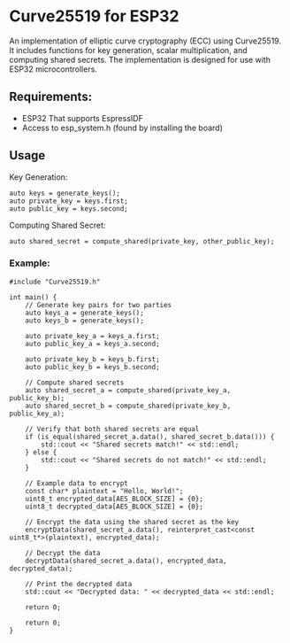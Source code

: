 # Curve25519 for ESP32 
An implementation of elliptic curve cryptography (ECC) using Curve25519. It includes functions for key generation, scalar multiplication, and computing shared secrets. The implementation is designed for use with ESP32 microcontrollers.
## Requirements:
- ESP32 That supports EspressIDF
- Access to esp_system.h (found by installing the board)

## Usage
Key Generation:
```
auto keys = generate_keys();
auto private_key = keys.first;
auto public_key = keys.second;
```
Computing Shared Secret:
```
auto shared_secret = compute_shared(private_key, other_public_key);
```
### Example:
```
#include "Curve25519.h"

int main() {
    // Generate key pairs for two parties
    auto keys_a = generate_keys();
    auto keys_b = generate_keys();

    auto private_key_a = keys_a.first;
    auto public_key_a = keys_a.second;

    auto private_key_b = keys_b.first;
    auto public_key_b = keys_b.second;

    // Compute shared secrets
    auto shared_secret_a = compute_shared(private_key_a, public_key_b);
    auto shared_secret_b = compute_shared(private_key_b, public_key_a);

    // Verify that both shared secrets are equal
    if (is_equal(shared_secret_a.data(), shared_secret_b.data())) {
        std::cout << "Shared secrets match!" << std::endl;
    } else {
        std::cout << "Shared secrets do not match!" << std::endl;
    }

    // Example data to encrypt
    const char* plaintext = "Hello, World!";
    uint8_t encrypted_data[AES_BLOCK_SIZE] = {0};
    uint8_t decrypted_data[AES_BLOCK_SIZE] = {0};

    // Encrypt the data using the shared secret as the key
    encryptData(shared_secret_a.data(), reinterpret_cast<const uint8_t*>(plaintext), encrypted_data);

    // Decrypt the data
    decryptData(shared_secret_a.data(), encrypted_data, decrypted_data);

    // Print the decrypted data
    std::cout << "Decrypted data: " << decrypted_data << std::endl;

    return 0;

    return 0;
}
```
